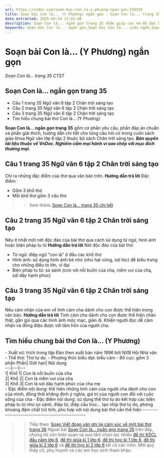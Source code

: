 ```yaml
---
url: https://vndoc.com/soan-bai-con-la-y-phuong-ngan-gon-256535
title: Soạn bài Con là... (Y Phương) ngắn gọn - Soạn Con là... trang 35 CTST - VnDoc.com
date_extracted: 2025-04-14 11:41:48
description: Soạn Con là... ngắn gọn trang 35 nhằm giúp các em HS đạt kết quả tốt trong quá trình làm bài tập và học tập môn Ngữ văn lớp 6.
keywords: Soạn bài Con là... ngắn gọn,Soạn bài Con là... siêu ngắn,Soạn bài Con là... ngắn nhất,Soạn văn 6 Con là trang 35,Soạn bài Con là trang 35,Soạn Con là trang 35,Con là trang 35,Con là lớp 6,Con là y phương,soạn Con là y phương,ngữ văn 6 tập 1,soạn văn 6,soạn văn 6 tập 1,soạn văn lớp 6,soan van 6,ngữ văn lớp 6,văn lớp 6,văn 6,ngu van 6,soạn ngữ văn lớp 6,giải ngữ văn 6,cách soạn văn lớp 6,soạn ngữ văn 6,giải văn 6,giải ngữ văn lớp 6,sách ngữ văn lớp 6 tập 1
---
```


# Soạn bài Con là... \(Y Phương\) ngắn gọn
 _Soạn Con là... trang 35 CTST_
## **Soạn Con là... ngắn gọn trang 35**
  * Câu 1 trang 35 Ngữ văn 6 tập 2 Chân trời sáng tạo 
  * Câu 2 trang 35 Ngữ văn 6 tập 2 Chân trời sáng tạo 
  * Câu 3 trang 35 Ngữ văn 6 tập 2 Chân trời sáng tạo 
  * Tìm hiểu chung bài thơ Con là... \(Y Phương\) 

**Soạn Con là... ngắn gọn trang 35** gồm có phần yêu cầu, phần đáp án chuẩn và phần giải thích, hướng dẫn chi tiết cho từng câu hỏi có trong cuốn  sách giáo khoa Ngữ văn lớp 6 tập 2 thuộc bộ sách Chân trời sáng tạo.
_**Bản quyền tài liệu thuộc về VnDoc. Nghiêm cấm mọi hành vi sao chép với mục đích thương mại.**_
## **Câu 1 trang 35 Ngữ văn 6 tập 2 Chân trời sáng tạo**
Chỉ ra những đặc điểm của thơ qua văn bản trên.
**Hướng dẫn trả lời**
Đặc điểm:
  * Gồm 3 khổ thơ
  * Mỗi khổ thơ gồm 3 câu thơ

>> Xem thêm: [Soạn Con là... trang 35 chi tiết](<https://vndoc.com/soan-con-la-242273>)
## **Câu 2 trang 35 Ngữ văn 6 tập 2 Chân trời sáng tạo**
Nêu ít nhất một nét độc đáo của bài thơ qua cách sử dụng từ ngữ, hình ảnh hoặc biện pháp tu từ
**Hướng dẫn trả lời**
Nét độc đáo của bài thơ:
  * Từ ngữ: điệp ngữ "con là" ở đầu các khổ thơ 
  * Hình ảnh: sử dụng hình ảnh bé nhỏ \(như hạt vừng, sợi tóc\) để biểu trưng cho những điều to lớn, vĩ đại 
  * Biện pháp tu từ: so sánh \(con với nỗi buồn của cha, niềm vui của cha, sợi dây hạnh phúc\)

## **Câu 3 trang 35 Ngữ văn 6 tập 2 Chân trời sáng tạo**
Nêu cảm nhận của em về tình cảm cha dành cho con được thể hiện trong văn bản.
**Hướng dẫn trả lời**
Tình cảm cha dành cho con được thể hiện chân thật, gần gũi qua các hình ảnh mộc mạc, giản dị. Khiến người đọc dễ cảm nhận và đồng điệu được với tâm hồn của người cha.
## **Tìm hiểu chung bài thơ Con là... \(Y Phương\)**
\- Xuất xứ: trích trong tập Đàn then xuất bản năm 1996 bởi NXB Hội Nhà văn
\- Thể thơ: Thơ tự do.
\- Phương thức biểu đạt: biểu cảm
\- Bố cục: gồm 3 phần
Phần| Giới hạn| Nội dung  
---|---|---  
1| Khổ 1| Con là nỗi buồn của cha  
2| Khổ 2| Con là niềm vui của cha  
3| Khổ 3| Con là sợi dây hạnh phúc của cha mẹ  
\- Đặc điểm nội dung: thể hiện những tình cảm của người cha dành cho con của mình, đồng thời khẳng định ý nghĩa, giá trị của người con đối với cuộc sống của cha
\- Đặc điểm nội dung: sử dụng thể thơ tự do kết hợp các biện pháp tu từ như so sánh, điệp từ, điệp cấu trúc... tạo nhịp thơ tự do, phóng khoáng đậm chất trữ tình, phù hợp với nội dung bài thơ cần thể hiện
\-------------------------------------------------
>> Tiếp theo: [Soạn Viết đoạn văn ghi lại cảm xúc về một bài thơ trang 36](<https://vndoc.com/soan-viet-doan-van-ghi-lai-cam-xuc-ve-mot-bai-tho-242283>)
Ngoài bài [Soạn Con là... ngắn gọn trang 35](<https://vndoc.com/soan-bai-con-la-y-phuong-ngan-gon-256535>) trên đây, chúng tôi còn biên soạn và sưu tầm chọn lọc nhiều [đề thi KSCL đầu năm lớp 6](<https://vndoc.com/khao-sat-chat-luong-dau-nam-lop6>), [đề thi giữa kì 1 lớp 6,](<https://vndoc.com/de-thi-giua-ki-1-lop6>) [đề thi học kì 1 lớp 6,](<https://vndoc.com/de-thi-hoc-ki-1-lop6>) [đề thi giữa kì 2 lớp 6](<https://vndoc.com/de-thi-giua-ki-2-lop6>) và [đề thi học kì 2 lớp 6](<https://vndoc.com/de-thi-hoc-ki-2-lop6>) tất cả các môn. Mời quý thầy cô, phụ huynh và các em học sinh tham khảo.
